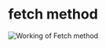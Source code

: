 # fetch method 
![Working of Fetch method](https://github.com/anishkumar28/javascript-concepts/assets/94281610/2f253589-22b8-498a-90df-430420954a1b)
